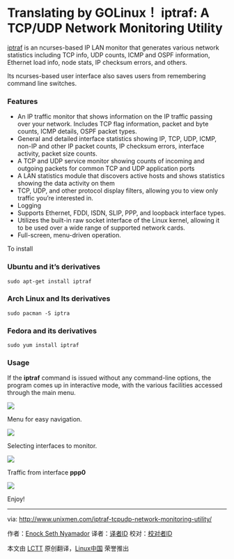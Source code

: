 Translating by GOLinux！
iptraf: A TCP/UDP Network Monitoring Utility
================================================================================
[iptraf][1] is an ncurses-based IP LAN monitor that generates various network statistics including TCP info, UDP counts, ICMP and OSPF information, Ethernet load info, node stats, IP checksum errors, and others.

Its ncurses-based user interface also saves users from remembering command line switches.

### Features ###

- An IP traffic monitor that shows information on the IP traffic passing over your network. Includes TCP flag information, packet and byte counts, ICMP details, OSPF packet types.
- General and detailed interface statistics showing IP, TCP, UDP, ICMP, non-IP and other IP packet counts, IP checksum errors, interface activity, packet size counts.
- A TCP and UDP service monitor showing counts of incoming and outgoing packets for common TCP and UDP application ports
- A LAN statistics module that discovers active hosts and shows statistics showing the data activity on them
- TCP, UDP, and other protocol display filters, allowing you to view only traffic you’re interested in.
- Logging
- Supports Ethernet, FDDI, ISDN, SLIP, PPP, and loopback interface types.
- Utilizes the built-in raw socket interface of the Linux kernel, allowing it to be used over a wide range of supported network cards.
- Full-screen, menu-driven operation.

To install

### Ubuntu and it’s derivatives ###

    sudo apt-get install iptraf

### Arch Linux and Its derivatives ###

    sudo pacman -S iptra

### Fedora and its derivatives ###

    sudo yum install iptraf

### Usage ###

If the **iptraf** command is issued without any command-line options, the program comes up in interactive mode, with the various facilities accessed through the main menu.

![](http://180016988.r.cdn77.net/wp-content/uploads/2015/01/iptraf_1.png)

Menu for easy navigation.

![](http://180016988.r.cdn77.net/wp-content/uploads/2015/01/iptraf_2.png)

Selecting interfaces to monitor.

![](http://180016988.r.cdn77.net/wp-content/uploads/2015/01/iptraf_3.png)

Traffic from interface **ppp0**

![](http://180016988.r.cdn77.net/wp-content/uploads/2015/01/iptraf_4.png)

Enjoy!

--------------------------------------------------------------------------------

via: http://www.unixmen.com/iptraf-tcpudp-network-monitoring-utility/

作者：[Enock Seth Nyamador][a]
译者：[译者ID](https://github.com/译者ID)
校对：[校对者ID](https://github.com/校对者ID)

本文由 [LCTT](https://github.com/LCTT/TranslateProject) 原创翻译，[Linux中国](http://linux.cn/) 荣誉推出

[a]:http://www.unixmen.com/author/seth/
[1]:http://iptraf.seul.org/about.html
